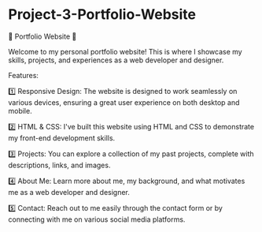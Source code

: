 # Project-3-Portfolio-Website
🚀 Portfolio Website 🚀

Welcome to my personal portfolio website! This is where I showcase my skills, projects, and experiences as a web developer and designer.

Features:

1️⃣ Responsive Design: The website is designed to work seamlessly on various devices, ensuring a great user experience on both desktop and mobile.

2️⃣ HTML & CSS: I've built this website using HTML and CSS to demonstrate my front-end development skills.

3️⃣ Projects: You can explore a collection of my past projects, complete with descriptions, links, and images.

4️⃣ About Me: Learn more about me, my background, and what motivates me as a web developer and designer.

5️⃣ Contact: Reach out to me easily through the contact form or by connecting with me on various social media platforms.
